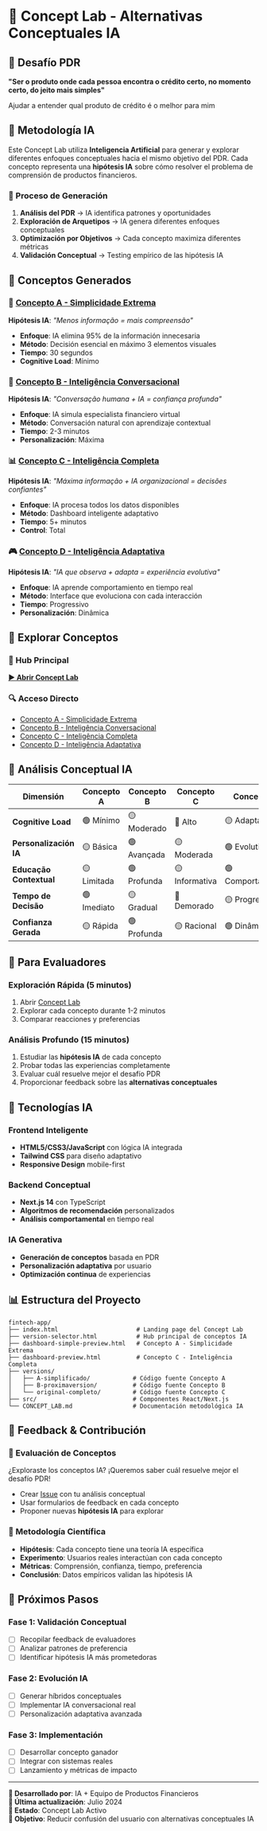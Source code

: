 # 🧠 Concept Lab - Alternativas Conceptuales IA

## 🎯 Desafío PDR
**"Ser o produto onde cada pessoa encontra o crédito certo, no momento certo, do jeito mais simples"**

Ajudar a entender qual produto de crédito é o melhor para mim

## 🤖 Metodología IA

Este Concept Lab utiliza **Inteligencia Artificial** para generar y explorar diferentes enfoques conceptuales hacia el mismo objetivo del PDR. Cada concepto representa una **hipótesis IA** sobre cómo resolver el problema de comprensión de productos financieros.

### 🔬 Proceso de Generación
1. **Análisis del PDR** → IA identifica patrones y oportunidades
2. **Exploración de Arquetipos** → IA genera diferentes enfoques conceptuales
3. **Optimización por Objetivos** → Cada concepto maximiza diferentes métricas
4. **Validación Conceptual** → Testing empírico de las hipótesis IA

## 🧪 Conceptos Generados

### 🎯 [Concepto A - Simplicidade Extrema](dashboard-simple-preview.html)
**Hipótesis IA**: *"Menos informação = mais compreensão"*

- **Enfoque**: IA elimina 95% de la información innecesaria
- **Método**: Decisión esencial en máximo 3 elementos visuales
- **Tiempo**: 30 segundos
- **Cognitive Load**: Mínimo

### 🧠 [Concepto B - Inteligência Conversacional](versions/B-proximaversion/dashboard-conversacional-preview.html)
**Hipótesis IA**: *"Conversação humana + IA = confiança profunda"*

- **Enfoque**: IA simula especialista financiero virtual
- **Método**: Conversación natural con aprendizaje contextual
- **Tiempo**: 2-3 minutos
- **Personalización**: Máxima

### 📊 [Concepto C - Inteligência Completa](dashboard-preview.html)
**Hipótesis IA**: *"Máxima informação + IA organizacional = decisões confiantes"*

- **Enfoque**: IA procesa todos los datos disponibles
- **Método**: Dashboard inteligente adaptativo
- **Tiempo**: 5+ minutos
- **Control**: Total

### 🎮 [Concepto D - Inteligência Adaptativa](dashboard-adaptive-preview.html)
**Hipótesis IA**: *"IA que observa + adapta = experiência evolutiva"*

- **Enfoque**: IA aprende comportamiento en tiempo real
- **Método**: Interface que evoluciona con cada interacción
- **Tiempo**: Progressivo
- **Personalización**: Dinâmica

## 🚀 Explorar Conceptos

### 🎯 Hub Principal
[**► Abrir Concept Lab**](https://emavillarruel.github.io/fintech-credit-products-app/)

### 🔍 Acceso Directo
- [Concepto A - Simplicidade Extrema](https://emavillarruel.github.io/fintech-credit-products-app/dashboard-simple-preview.html)
- [Concepto B - Inteligência Conversacional](https://emavillarruel.github.io/fintech-credit-products-app/versions/B-proximaversion/dashboard-conversacional-preview.html)
- [Concepto C - Inteligência Completa](https://emavillarruel.github.io/fintech-credit-products-app/dashboard-preview.html)
- [Concepto D - Inteligência Adaptativa](https://emavillarruel.github.io/fintech-credit-products-app/dashboard-adaptive-preview.html)

## 🔬 Análisis Conceptual IA

| Dimensión | Concepto A | Concepto B | Concepto C | Concepto D |
|-----------|------------|------------|------------|------------|
| **Cognitive Load** | 🟢 Mínimo | 🟡 Moderado | 🔴 Alto | 🟡 Adaptativo |
| **Personalización IA** | 🟡 Básica | 🟢 Avançada | 🟡 Moderada | 🟢 Evolutiva |
| **Educação Contextual** | 🟡 Limitada | 🟢 Profunda | 🟡 Informativa | 🟢 Comportamental |
| **Tempo de Decisão** | 🟢 Imediato | 🟡 Gradual | 🔴 Demorado | 🟡 Progressivo |
| **Confianza Gerada** | 🟡 Rápida | 🟢 Profunda | 🟡 Racional | 🟢 Dinâmica |

## 🎯 Para Evaluadores

### Exploración Rápida (5 minutos)
1. Abrir [Concept Lab](https://emavillarruel.github.io/fintech-credit-products-app/)
2. Explorar cada concepto durante 1-2 minutos
3. Comparar reacciones y preferencias

### Análisis Profundo (15 minutos)
1. Estudiar las **hipótesis IA** de cada concepto
2. Probar todas las experiencias completamente
3. Evaluar cuál resuelve mejor el desafío PDR
4. Proporcionar feedback sobre las **alternativas conceptuales**

## 🤖 Tecnologías IA

### Frontend Inteligente
- **HTML5/CSS3/JavaScript** con lógica IA integrada
- **Tailwind CSS** para diseño adaptativo
- **Responsive Design** mobile-first

### Backend Conceptual
- **Next.js 14** con TypeScript
- **Algoritmos de recomendación** personalizados
- **Análisis comportamental** en tiempo real

### IA Generativa
- **Generación de conceptos** basada en PDR
- **Personalización adaptativa** por usuario
- **Optimización continua** de experiencias

## 📊 Estructura del Proyecto

```
fintech-app/
├── index.html                      # Landing page del Concept Lab
├── version-selector.html           # Hub principal de conceptos IA
├── dashboard-simple-preview.html   # Concepto A - Simplicidade Extrema
├── dashboard-preview.html          # Concepto C - Inteligência Completa
├── versions/
│   ├── A-simplificado/            # Código fuente Concepto A
│   ├── B-proximaversion/          # Código fuente Concepto B
│   └── original-completo/         # Código fuente Concepto C
├── src/                           # Componentes React/Next.js
└── CONCEPT_LAB.md                 # Documentación metodológica IA
```

## 📝 Feedback & Contribución

### 🎯 Evaluación de Conceptos
¿Exploraste los conceptos IA? ¡Queremos saber cuál resuelve mejor el desafío PDR!

- Crear [Issue](../../issues/new) con tu análisis conceptual
- Usar formularios de feedback en cada concepto
- Proponer nuevas **hipótesis IA** para explorar

### 🔬 Metodología Científica
- **Hipótesis**: Cada concepto tiene una teoría IA específica
- **Experimento**: Usuarios reales interactúan con cada concepto
- **Métricas**: Comprensión, confianza, tiempo, preferencia
- **Conclusión**: Datos empíricos validan las hipótesis IA

## 🚀 Próximos Pasos

### Fase 1: Validación Conceptual
- [ ] Recopilar feedback de evaluadores
- [ ] Analizar patrones de preferencia
- [ ] Identificar hipótesis IA más prometedoras

### Fase 2: Evolución IA
- [ ] Generar híbridos conceptuales
- [ ] Implementar IA conversacional real
- [ ] Personalización adaptativa avanzada

### Fase 3: Implementación
- [ ] Desarrollar concepto ganador
- [ ] Integrar con sistemas reales
- [ ] Lanzamiento y métricas de impacto

---

**🧠 Desarrollado por**: IA + Equipo de Productos Financieros  
**📅 Última actualización**: Julio 2024  
**🔗 Estado**: Concept Lab Activo  
**🎯 Objetivo**: Reducir confusión del usuario con alternativas conceptuales IA
